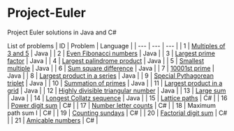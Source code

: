 # Project-Euler
Project Euler solutions in Java and C#

List of problems
| ID | Problem | Language |
| --- | --- | --- |
| 1 | [Multiples of 3 and 5](https://github.com/allyssapascual/Project-Euler/tree/master/multiples) | Java |
| 2 | [Even Fibonacci numbers](https://github.com/allyssapascual/Project-Euler/tree/master/fibonacci) | Java |
| 3 | [Largest prime factor](https://github.com/allyssapascual/Project-Euler/tree/master/largest-prime-factor) | Java |
| 4 | [Largest palindrome product](https://github.com/allyssapascual/Project-Euler/tree/master/largest-palindrome-product) | Java |
| 5 | [Smallest multiple](https://github.com/allyssapascual/Project-Euler/tree/master/smallest-multiple) | Java |
| 6 | [Sum square difference](https://github.com/allyssapascual/Project-Euler/tree/master/sum-square-difference) | Java |
| 7 | [10001st prime](https://github.com/allyssapascual/Project-Euler/tree/master/10001-prime) | Java |
| 8 | [Largest product in a series](https://github.com/allyssapascual/Project-Euler/tree/master/largest-product-in-series) | Java |
| 9 | [Special Pythagorean triplet](https://github.com/allyssapascual/Project-Euler/tree/master/special-pythagorean-triplet) | Java |
| 10 | [Summation of primes](https://github.com/allyssapascual/Project-Euler/tree/master/summation-of-primes) | Java |
| 11 | [Largest product in a grid](https://github.com/allyssapascual/Project-Euler/tree/master/largest-product-in-a-grid) | Java |
| 12 | [Highly divisible triangular number](https://github.com/allyssapascual/Project-Euler/tree/master/highly-divisible-triangular-number) | Java |
| 13 | [Large sum](https://github.com/allyssapascual/Project-Euler/tree/master/large-sum) | Java |
| 14 | [Longest Collatz sequence](https://github.com/allyssapascual/Project-Euler/tree/master/longest-collatz-sequence) | Java |
| 15 | [Lattice paths](https://github.com/allyssapascual/Project-Euler/tree/master/lattice-paths) | C# |
| 16 | [Power digit sum](https://github.com/allyssapascual/Project-Euler/tree/master/power-digit-sum) | C# |
| 17 | [Number letter counts](https://github.com/allyssapascual/Project-Euler/tree/master/number-letter-counts) | C# |
| 18 | Maximum path sum I | C# |
| 19 | [Counting sundays](https://github.com/allyssapascual/Project-Euler/tree/master/counting-sundays) | C# |
| 20 | [Factorial digit sum](https://github.com/allyssapascual/Project-Euler/tree/master/factorial-digit-sum) | C# |
| 21 | [Amicable numbers](https://github.com/allyssapascual/Project-Euler/tree/master/amicable-numbers) | C# |